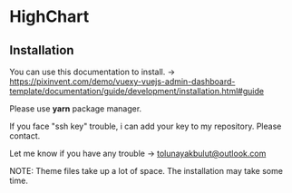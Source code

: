 # HighChart

## Installation

You can use this documentation to install. -> https://pixinvent.com/demo/vuexy-vuejs-admin-dashboard-template/documentation/guide/development/installation.html#guide

Please use <b>yarn</b> package manager.

If you face "ssh key" trouble, i can add your key to my repository. Please contact.

Let me know if you have any trouble -> tolunayakbulut@outlook.com

NOTE: Theme files take up a lot of space. The installation may take some time.
